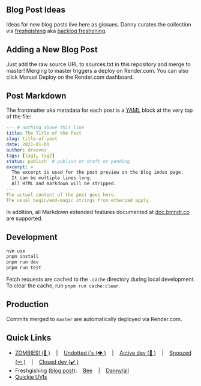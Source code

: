 ## Blog Post Ideas

Ideas for new blog posts live here as gissues. 
Danny curates the collection via
[freshgishing][3] aka 
[backlog freshening][4].

## Adding a New Blog Post

Just add the raw source URL to sources.txt in this repository and merge to master!
Merging to master triggers a deploy on Render.com.
You can also click Manual Deploy on the Render.com dashboard.

## Post Markdown

The frontmatter aka metadata for each post is a [YAML][1] block at the very top of the file:

```yaml
--- # nothing above this line
title: The Title of the Post
slug: title-of-post
date: 2021-01-01
author: dreeves
tags: [tag1, tag2]
status: publish  # publish or draft or pending
excerpt: >
  The excerpt is used for the post preview on the blog index page.
  It can be multiple lines long.
  All HTML and markdown will be stripped.
---
The actual content of the post goes here.
The usual begin/end-magic strings from etherpad apply.
```

In addition, all Markdown extended features documented at [doc.bmndr.co][2] are supported.

## Development

```bash
nvm use
pnpm install
pnpm run dev
pnpm run test
```

Fetch requests are cached to the `.cache` directory during local development. 
To clear the cache, run `pnpm run cache:clear`.

## Production

Commits merged to `master` are automatically deployed via Render.com.

## Quick Links

* [ZOMBIES! (:zombie: )](https://github.com/beeminder/blog/issues?q=is:open+is:issue+label:ZOM "Open gissues labeled ZOM") 
&nbsp;&nbsp; | &nbsp;&nbsp;
[Undotted i's (:eye: )](https://github.com/beeminder/blog/issues?q=is:issue+is:closed+-label:zap+-label:nix+-label:cnr+-label:dup+-label:pub "Gissues that are closed but don't have any of the resolution labels: zap, nix, cnr, dup, or pub")
&nbsp;&nbsp; | &nbsp;&nbsp;
[Active dev (:bug: )](https://github.com/beeminder/blog/issues?q=is:issue+is:open+label:DEV+-label:ZzZ "Open dev gissues NOT labeled ZzZ")
&nbsp;&nbsp; | &nbsp;&nbsp;
[Snoozed (:zzz: )](https://github.com/beeminder/blog/issues?q=is:issue+is:open+label:ZzZ "Open gissues labeled ZzZ")
&nbsp;&nbsp; | &nbsp;&nbsp;
[Closed dev (:heavy_check_mark: )](https://github.com/beeminder/blog/issues?q=is:issue+is:closed+label:DEV "Closed dev gissues")
* Freshgishing ([blog post](https://blog.beeminder.com/freshen/ "Backlog Freshening")):
&nbsp;&nbsp;
[Bee](https://github.com/beeminder/blog/issues?q=is:issue+is:open+sort:updated-asc+-label:ZzZ+assignee:bsoule "Open non-snoozed gissues, oldest first, assigned to Bethany")
&nbsp;&nbsp; | &nbsp;&nbsp;
[Danny/all](https://github.com/beeminder/blog/issues?q=is:issue+is:open+sort:updated-asc+-label:ZzZ "Open non-snoozed gissues, oldest first, assigned to anyone (what Danny uses for freshgishing)")
* [Quickie UVIs](https://github.com/beeminder/blog/issues?q=is:issue+is:open+label:UVI+label:PEA+-label:SKY+-label:ADO "Open + UVI + PEA - SKY - ADO = open peasy non-sky-pie spec'd UVIs")


[1]: https://quickref.me/yaml "Standard YAML quick reference"
[2]: http://doc.bmndr.co/ "AKA ExPost"
[3]: https://www.beeminder.com/d/freshblog "Danny's Beeminder goal for curating the collection of blog post drafts and notes"
[4]: https://blog.beeminder.com/freshen/ "Nerd version; see also the sequel post"
